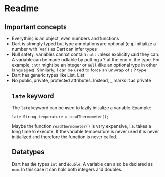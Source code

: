 # Readme

## Important concepts

- Everything is an object, even numbers and functions
- Dart is strongly typed but type annotations are optional (e.g. initialize a number with 'var') as Dart can infer types
- Null safety: variables cannot contain ```null``` unless explicitly said they can. A variable can be made nullable by putting a ? at the end of the type. For example, ```int?``` might be an integer or ```null``` (like an optional type in other languages). Similarly, ! can be used to force an unwrap of a ? type
- Dart has generic types like List<int>, List<Object>
- No public, private, protected attributes. Instead, _ marks it as private

## ```late``` keyword

The ```late``` keyword can be used to lazily initialize a variable. Example:

```
late String temperature = readThermometer();
```
Maybe the function ```readThermometer()``` is very expensive, i.e. takes a long time to execute. If the variable temperature is never used it is never initialized and therefore the function is never called. 

## Datatypes

Dart has the types ```int``` and ```double```. A variable can also be declared as ```num```. In this case it can hold both integers and doubles. 
